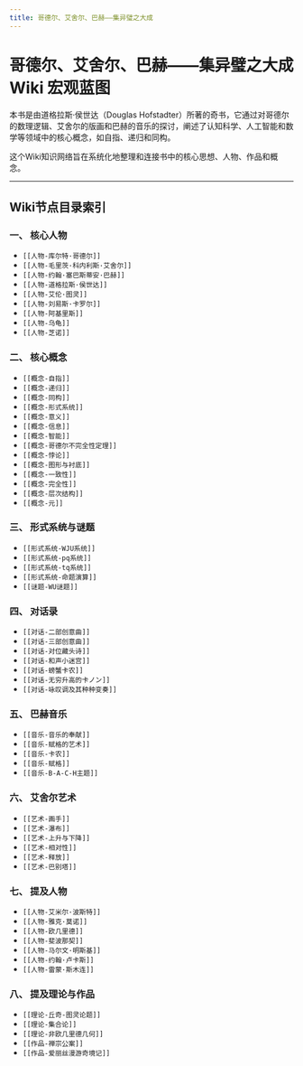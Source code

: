 ```yaml
---
title: 哥德尔、艾舍尔、巴赫——集异璧之大成
---
```


# 哥德尔、艾舍尔、巴赫——集异璧之大成 Wiki 宏观蓝图

本书是由道格拉斯·侯世达（Douglas Hofstadter）所著的奇书，它通过对哥德尔的数理逻辑、艾舍尔的版画和巴赫的音乐的探讨，阐述了认知科学、人工智能和数学等领域中的核心概念，如自指、递归和同构。

这个Wiki知识网络旨在系统化地整理和连接书中的核心思想、人物、作品和概念。

---

## Wiki节点目录索引

### 一、 核心人物

*   `[[人物-库尔特·哥德尔]]`
*   `[[人物-毛里茨·科内利斯·艾舍尔]]`
*   `[[人物-约翰·塞巴斯蒂安·巴赫]]`
*   `[[人物-道格拉斯·侯世达]]`
*   `[[人物-艾伦·图灵]]`
*   `[[人物-刘易斯·卡罗尔]]`
*   `[[人物-阿基里斯]]`
*   `[[人物-乌龟]]`
*   `[[人物-芝诺]]`

### 二、 核心概念

*   `[[概念-自指]]`
*   `[[概念-递归]]`
*   `[[概念-同构]]`
*   `[[概念-形式系统]]`
*   `[[概念-意义]]`
*   `[[概念-信息]]`
*   `[[概念-智能]]`
*   `[[概念-哥德尔不完全性定理]]`
*   `[[概念-悖论]]`
*   `[[概念-图形与衬底]]`
*   `[[概念-一致性]]`
*   `[[概念-完全性]]`
*   `[[概念-层次结构]]`
*   `[[概念-元]]`

### 三、 形式系统与谜题

*   `[[形式系统-WJU系统]]`
*   `[[形式系统-pq系统]]`
*   `[[形式系统-tq系统]]`
*   `[[形式系统-命题演算]]`
*   `[[谜题-WU谜题]]`

### 四、 对话录

*   `[[对话-二部创意曲]]`
*   `[[对话-三部创意曲]]`
*   `[[对话-对位藏头诗]]`
*   `[[对话-和声小迷宫]]`
*   `[[对话-螃蟹卡农]]`
*   `[[对话-无穷升高的卡ノン]]`
*   `[[对话-咏叹调及其种种变奏]]`

### 五、 巴赫音乐

*   `[[音乐-音乐的奉献]]`
*   `[[音乐-赋格的艺术]]`
*   `[[音乐-卡农]]`
*   `[[音乐-赋格]]`
*   `[[音乐-B-A-C-H主题]]`

### 六、 艾舍尔艺术

*   `[[艺术-画手]]`
*   `[[艺术-瀑布]]`
*   `[[艺术-上升与下降]]`
*   `[[艺术-相对性]]`
*   `[[艺术-释放]]`
*   `[[艺术-巴别塔]]`

### 七、 提及人物

*   `[[人物-艾米尔·波斯特]]`
*   `[[人物-雅克·莫诺]]`
*   `[[人物-欧几里德]]`
*   `[[人物-斐波那契]]`
*   `[[人物-马尔文·明斯基]]`
*   `[[人物-约翰·卢卡斯]]`
*   `[[人物-雷蒙·斯木连]]`

### 八、 提及理论与作品

*   `[[理论-丘奇-图灵论题]]`
*   `[[理论-集合论]]`
*   `[[理论-非欧几里德几何]]`
*   `[[作品-禅宗公案]]`
*   `[[作品-爱丽丝漫游奇境记]]`
